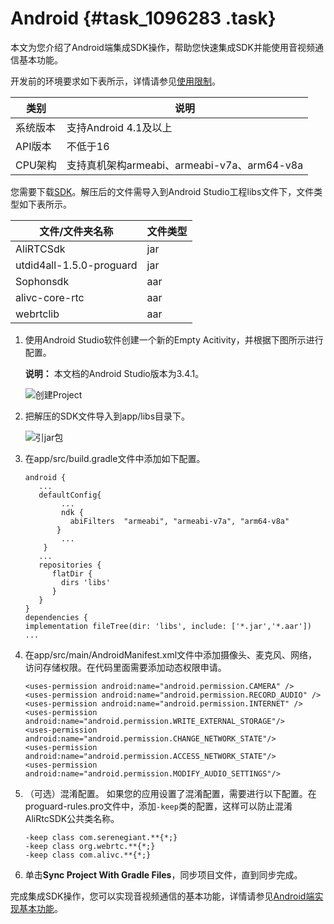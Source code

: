 # Android {#task_1096283 .task}

本文为您介绍了Android端集成SDK操作，帮助您快速集成SDK并能使用音视频通信基本功能。

开发前的环境要求如下表所示，详情请参见[使用限制](../../../../cn.zh-CN/产品简介/使用限制.md#)。

|类别|说明|
|--|--|
|系统版本|支持Android 4.1及以上|
|API版本|不低于16|
|CPU架构|支持真机架构armeabi、armeabi-v7a、arm64-v8a|

您需要下载[SDK](../../../../cn.zh-CN/SDK参考/SDK下载.md#khd_sdk_1)。解压后的文件需导入到Android Studio工程libs文件下，文件类型如下表所示。

|文件/文件夹名称|文件类型|
|--------|----|
|AliRTCSdk|jar|
|utdid4all-1.5.0-proguard|jar|
|Sophonsdk|aar|
|alivc-core-rtc|aar|
|webrtclib|aar|

1.  使用Android Studio软件创建一个新的Empty Acitivity，并根据下图所示进行配置。 

    **说明：** 本文档的Android Studio版本为3.4.1。

    ![创建Project](http://static-aliyun-doc.oss-cn-hangzhou.aliyuncs.com/assets/img/763460/156664203750610_zh-CN.png)

2.  把解压的SDK文件导入到app/libs目录下。 

    ![引jar包](http://static-aliyun-doc.oss-cn-hangzhou.aliyuncs.com/assets/img/763460/156664203750658_zh-CN.png)

3.  在app/src/build.gradle文件中添加如下配置。 

    ``` {#codeblock_ch2_k58_64e .language-json}
    android {
       ...
       defaultConfig{
            ...
            ndk {
              abiFilters  "armeabi", "armeabi-v7a", "arm64-v8a"
           }
            ...
        } 
       ...
       repositories {
          flatDir {
            dirs 'libs'
          }
       }
    }
    dependencies {  
    implementation fileTree(dir: 'libs', include: ['*.jar','*.aar'])
    ...
    ```

4.  在app/src/main/AndroidManifest.xml文件中添加摄像头、麦克风、网络，访问存储权限。在代码里面需要添加动态权限申请。 

    ``` {#codeblock_ler_the_4km .language-java}
    <uses-permission android:name="android.permission.CAMERA" />
    <uses-permission android:name="android.permission.RECORD_AUDIO" />
    <uses-permission android:name="android.permission.INTERNET" />
    <uses-permission android:name="android.permission.WRITE_EXTERNAL_STORAGE"/>
    <uses-permission android:name="android.permission.CHANGE_NETWORK_STATE"/>
    <uses-permission android:name="android.permission.ACCESS_NETWORK_STATE"/>
    <uses-permission android:name="android.permission.MODIFY_AUDIO_SETTINGS"/>        
    ```

5.  （可选）混淆配置。 如果您的应用设置了混淆配置，需要进行以下配置。在proguard-rules.pro文件中，添加`-keep`类的配置，这样可以防止混淆AliRtcSDK公共类名称。 

    ``` {#codeblock_y71_uhf_ojj .language-java}
    -keep class com.serenegiant.**{*;}
    -keep class org.webrtc.**{*;}
    -keep class com.alivc.**{*;}           
    ```

6.  单击**Sync Project With Gradle Files**，同步项目文件，直到同步完成。

完成集成SDK操作，您可以实现音视频通信的基本功能，详情请参见[Android端实现基本功能](cn.zh-CN/快速入门/实现基本功能/Android.md#)。


